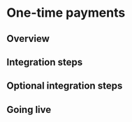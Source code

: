 # One-time payments

## Overview

## Integration steps

## Optional integration steps

## Going live